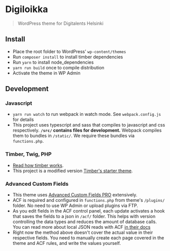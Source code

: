 # Digiloikka

> WordPress theme for Digitalents Helsinki

## Install

- Place the root folder to WordPress' `wp-content/themes`
- Run `composer install` to install timber dependencies
- Run `yarn` to install node_dependencies
- `yarn run build` once to compile distribution
- Activate the theme in WP Admin

## Development

### Javascript

- `yarn run watch` to run webpack in watch mode. See `webpack.config.js` for details
- This project uses typescript and sass that compiles to javascript and css respectively. **`/src/` contains files for development.** Webpack compiles them to bundles in `/static/`. We require these bundles via `functions.php`.

### Timber, Twig, PHP

- [Read how timber works](https://timber.github.io/docs/).
- This project is a modified version [Timber's starter theme](https://github.com/timber/starter-theme).

### Advanced Custom Fields

- This theme uses [Advanced Custom Fields PRO](https://www.advancedcustomfields.com/) extensively.
- ACF is required and configured in `functions.php` from theme's `/plugins/` folder. No need to use WP Admin or upload plugins via FTP.
- As you edit fields in the ACF control panel, each update activates a hook that saves the fields to a json in `/acf/` folder. This helps with version controlling the data types and reduces the amount of database calls. You can read more about local JSON reads with ACF [in their docs](https://www.advancedcustomfields.com/resources/local-json/)
- Right now the method above doesn't cover the actual value in their respective fields. You need to manually create each page covered in the theme and ACF rules, and write the values yourself.
